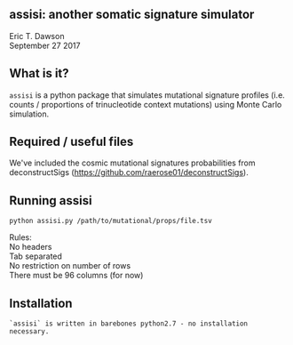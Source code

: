 assisi: another somatic signature simulator
-------------------------------------------
Eric T. Dawson  
September 27 2017


## What is it?
`assisi` is a python package that simulates mutational signature profiles (i.e. counts / proportions of trinucleotide context mutations) using Monte Carlo simulation.

## Required / useful files
We've included the cosmic mutational signatures probabilities from deconstructSigs (https://github.com/raerose01/deconstructSigs).

## Running assisi
`python assisi.py /path/to/mutational/props/file.tsv`  

Rules:  
    No headers  
    Tab separated  
    No restriction on number of rows  
    There must be 96 columns (for now)  

## Installation
    `assisi` is written in barebones python2.7 - no installation necessary.

